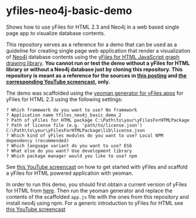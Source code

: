 # yfiles-neo4j-basic-demo
Shows how to use yFiles for HTML 2.3 and Neo4j in a web based single page app to visualize database contents.

This repository serves as a reference for a demo that can be used as a guideline for creating single page web application that render a visualization of [Neo4j](https://www.neo4j.com) database contents using the [yFiles for HTML JavaScript graph drawing library](https://www.yworks.com/yfileshtml). __You cannot run or test the demo without a yFiles for HTML library or without a Neo4j database just by cloning this repository. This repository is meant as a reference for the sources in [this posting](https://medium.com/neo4j/neo4j-graph-visualization-like-a-pro-18651963ebd4) and [the corresponding YouTube screencast](https://youtu.be/ABixtyDjcKc), only.__

The demo was scaffolded using the [yeoman generator for yFiles apps](https://www.npmjs.com/package/generator-yfiles-app) for yFiles for HTML 2.3 using the following settings: 

```
? Which framework do you want to use? No framework
? Application name Yfiles_neo4j_basic_demo_2
? Path of yFiles for HTML package C:\Path\to\your\yFilesForHTMLPackage
? Path of license file (e.g. 'path/to/license.json') C:\Path\to\your\yFilesForHTMLPackage\lib\license.json
? Which kind of yFiles modules do you want to use? Local NPM dependency (recommended)
? Which language variant do you want to use? ES6
? What else do you want? Use development library
? Which package manager would you like to use? npm
```
See [this YouTube screencast](https://youtu.be/fgY4ezIfVjI) on how to get started with yFiles and scaffold a yFiles for HTML powered application with yeoman.

In order to run this demo, you should first obtain a current version of yFiles for HTML from [here](https://www.yworks.com/products/yfiles-for-html/evaluate). 
Then run the yeoman generator and replace the contents of the scaffolded `app.js` file with the ones from this repository and install neo4j using npm. 
For a generic introduction to yFiles for HTML see [this YouTube screencast](https://youtu.be/QITNGXNGM3w)

